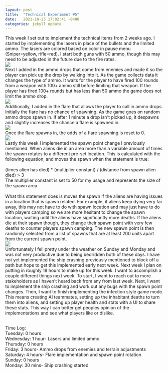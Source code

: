 ```yaml
---
layout: post
title:  "Technical Experiment #5"
date:   2021-10-25 17:02:41 -0400
categories: jekyll update
---
```


This week I set out to implement the technical items from 2 weeks ago. I started by implementing the lasers in place of the bullets and the limited ammo. The lasers are colored based on color in pause menu (Sniper=yellow, rifle=red). I start both guns with 50 ammo, though this may need to be adjusted in the future due to the fire rates. 
<br>![](https://i.imgur.com/ysq3Tmy.gif)
<br> Next I added in the ammo drops that come from enemies and made it so the player can pick up the drop by walking into it. As the game collects data it changes the type of ammo. It waits for the player to have fired 100 rounds from a weapon with 100+ ammo still before limiting that weapon. If the player has fired 100+ rounds but has less than 50 ammo the game does not limit the ammo drop.
<br>![](https://i.imgur.com/aehAQtR.gif)
<br> Additionally, I added in the flare that allows the player to call in ammo drops. Initially the flare has no chance of spawning. As the game goes on random ammo drops spawn in. If after 1 minute a drop isn't picked up, it despawns and slightly increases the chance a flare is spawned in. 
<br>![](https://i.imgur.com/STMjOGm.gif)
<br>Once the flare spawns in, the odds of a flare spawning is reset to 0. 
<br>![](https://i.imgur.com/HaVYPyj.gif)
<br>Lastly this week I implemented the spawn point change I previously mentioned. When aliens die in an area more than a variable amount of times the spawn rotates to a different pre-set location. This is calculated with the following equation, and moves the spawn when the statement is true: 
<br>
<br>(times alien has died) * (multiplier constant) / (distance from spawn alien died) > 3
<br>The multiplier constant is set to 50 for my usage and represents the size of the spawn area
<br>
<br>What this statement does is moves the spawn if the aliens are having issues in a location that is spawn related. For example, if aliens keep dying very far away, this may not have to do with spawn location and may just have to do with players camping so we are more hesitant to change the spawn location, waiting until the aliens have significantly more deaths. If the aliens die at their spawn though, they change their spawn point with very few deaths to counter players spawn camping. The new spawn point is then randomly selected from a list of spawns that are at least 200 units apart from the current spawn point. 
<br>![](https://i.imgur.com/APbORXC.gif)
<br>Unfortunately I fell pretty under the weather on Sunday and Monday and was not very productive due to being bedridden both of these days. I have not yet implemented the ship crashing previously mentioned to block off a path but hope to get this implemented early next week. Next week I plan on putting in roughly 18 hours to make up for this week. I want to accomplish a couple different things next week. To start, I want to reach out to more stakeholders as I haven't heard back from any from last week. Next, I want to implement the ship crashing and work out any bugs with the spawn point changes. Then, I want to finish implementing the infection style game mode. This means creating AI teammates, setting up the inhabitant deaths to turn them into aliens, and setting up player health and stats with a UI to share these stats. This way I can better get peoples opinion of the implementations and see what players like or dislike.

<br>Time Log:
<br>Tuesday: 0 hours
<br>Wednesday: 1 hour- Lasers and limited ammo
<br>Thursday: 0 hours
<br>Friday: 3 hours- Ammo drops from enemies and terrain adjustments
<br>Saturday: 4 hours- Flare implementation and spawn point rotation
<br>Sunday: 0 hours
<br>Monday: 30 mins- Ship crashing started
